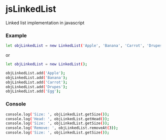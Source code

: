 # jsLinkedList
Linked list implementation in javascript

### Example
```sh
let objLinkedList = new LinkedList('Apple', 'Banana', 'Carrot', 'Drupes', 'Egg');
```
or 

```sh
let objLinkedList = new LinkedList();

objLinkedList.add('Apple');
objLinkedList.add('Banana');
objLinkedList.add('Carrot');
objLinkedList.add('Drupes');
objLinkedList.add('Egg');
```

### Console
```sh
console.log('Size: ', objLinkedList.getSize());
console.log('Head: ', objLinkedList.getHead());
console.log('Size: ', objLinkedList.getSize());
console.log('Remove: ', objLinkedList.removeAt(3));
console.log('Size: ', objLinkedList.getSize());
```
